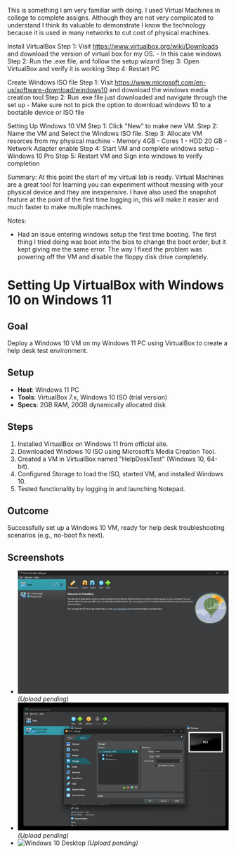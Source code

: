 This is something I am very familiar with doing. I used Virtual Machines in college to complete assigns. Although they are not very complicated to understand I think its valuable to demonstrate I know the technology because it is used in many networks to cut cost of physical machines.

Install VirtualBox
  Step 1: Visit https://www.virtualbox.org/wiki/Downloads and download the version of virtual box for my OS.
    - In this case windows 
  Step 2: Run the .exe file, and follow the setup wizard
  Step 3: Open VirtualBox and verify it is working
  Step 4: Restart PC

Create Windows ISO file
  Step 1: Visit https://www.microsoft.com/en-us/software-download/windows10 and download the windows media creation tool
  Step 2: Run .exe file just downloaded and navigate through the set up
    - Make sure not to pick the option to download windows 10 to a bootable device or ISO file
  
Setting Up Windows 10 VM
  Step 1: Click "New" to make new VM.
  Step 2: Name the VM and Select the Windows ISO file.
  Step 3: Allocate VM resorces from my physical machine
    - Memory 4GB
    - Cores 1
    - HDD 20 GB
    - Network Adapter enable
  Step 4: Start VM and complete windows setup
    - Windows 10 Pro
  Step 5: Restart VM and Sign into windows to verify completion

Summary:
At this point the start of my virtual lab is ready. Virtual Machines are a great tool for learning you can experiment without messing with your physical device and they are inexpensive. I have also used the snapshot feature at the point of the first time logging in, this will make it
easier and much faster to make multiple machines.

Notes: 
- Had an issue entering windows setup the first time booting. The first thing I tried doing was boot into the bios to change the boot order, but it kept giving me the same error. The way I fixed the problem was powering off the VM and disable the floppy disk drive completely.

# Setting Up VirtualBox with Windows 10 on Windows 11

## Goal
Deploy a Windows 10 VM on my Windows 11 PC using VirtualBox to create a help desk test environment.

## Setup
- **Host**: Windows 11 PC
- **Tools**: VirtualBox 7.x, Windows 10 ISO (trial version)
- **Specs**: 2GB RAM, 20GB dynamically allocated disk

## Steps
1. Installed VirtualBox on Windows 11 from official site.
2. Downloaded Windows 10 ISO using Microsoft’s Media Creation Tool.
3. Created a VM in VirtualBox named "HelpDeskTest" (Windows 10, 64-bit).
4. Configured Storage to load the ISO, started VM, and installed Windows 10.
5. Tested functionality by logging in and launching Notepad.

## Outcome
Successfully set up a Windows 10 VM, ready for help desk troubleshooting scenarios (e.g., no-boot fix next).

## Screenshots
- ![VirtualBox on Win11](virtualbox-win11.png) *(Upload pending)*
- ![ISO Loaded](iso-loaded.png) *(Upload pending)*
- ![Windows 10 Desktop](win10-desktop.png) *(Upload pending)*
